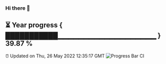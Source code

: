 ### Hi there 👋
⏳ Year progress { ███████████▁▁▁▁▁▁▁▁▁▁▁▁▁▁▁▁▁▁▁ } 39.87 %
---
⏰ Updated on Thu, 26 May 2022 12:35:17 GMT
![Progress Bar CI](https://github.com/liununu/liununu/workflows/Progress%20Bar%20CI/badge.svg)
